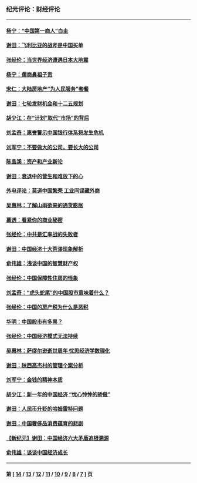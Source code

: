 ### 纪元评论：财经评论
---
#### [杨宁：“中国第一商人”白圭](../../pages/nsc1026/n3219946.md) 
#### [谢田：飞利比亚的战斧是中国买单](../../pages/nsc1026/n3219389.md) 
#### [张经伦：当世界经济遭遇日本大地震](../../pages/nsc1026/n3214994.md) 
#### [杨宁：儒商鼻祖子贡](../../pages/nsc1026/n3209696.md) 
#### [宋仁：大陆房地产“为人民服务”套餐](../../pages/nsc1026/n3207565.md) 
#### [谢田：七轮发财机会和十二五规划](../../pages/nsc1026/n3198873.md) 
#### [胡少江：在“计划”取代“市场”的背后](../../pages/nsc1026/n3197378.md) 
#### [刘孟奇：惠誉警示中国银行体系将发生危机](../../pages/nsc1026/n3197052.md) 
#### [刘军宁：不要做大的公司，要长大的公司](../../pages/nsc1026/n3194223.md) 
#### [陈晶溪：资产和产业新论](../../pages/nsc1026/n3192192.md) 
#### [谢田：衰退中的营生和难放下的心](../../pages/nsc1026/n3191585.md) 
#### [外电评论：莫道中国繁荣 工业间谍藏外商](../../pages/nsc1026/n3187770.md) 
#### [吴惠林：了解山雨欲来的通货膨胀](../../pages/nsc1026/n3186019.md) 
#### [慕透：看紧你的商业秘密](../../pages/nsc1026/n3185707.md) 
#### [张经伦：中共是汇率战的失败者](../../pages/nsc1026/n3184659.md) 
#### [谢田：中国经济十大荒谬现象解析](../../pages/nsc1026/n3177900.md) 
#### [俞伟雄：浅谈中国的智慧财产权](../../pages/nsc1026/n3176159.md) 
#### [张经伦：中国保障性住房的怪象](../../pages/nsc1026/n3172350.md) 
#### [刘孟奇：“虎头蛇尾”的中国股市意味着什么？](../../pages/nsc1026/n3163045.md) 
#### [张经伦：中国的房产税为什么是恶税](../../pages/nsc1026/n3159797.md) 
#### [华明：中国股市有多黑？](../../pages/nsc1026/n3156520.md) 
#### [张经伦：中国经济模式无法持续](../../pages/nsc1026/n3153380.md) 
#### [吴惠林：萨缪尔逊逝世周年 忧思经济学数理化](../../pages/nsc1026/n3146595.md) 
#### [谢田：陕西高杰村的管理个案分析](../../pages/nsc1026/n3145483.md) 
#### [刘军宁：金钱的精神本质](../../pages/nsc1026/n3142248.md) 
#### [胡少江：新一年的中国经济 “忧心忡忡的骄傲”](../../pages/nsc1026/n3139107.md) 
#### [谢田：人民币升贬的哈姆雷特问题](../../pages/nsc1026/n3138557.md) 
#### [谢田：中国奢侈品消费蕴育的悲剧](../../pages/nsc1026/n3134937.md) 
#### [【新纪元】谢田：中国经济六大矛盾追根溯源](../../pages/nsc1026/n3131749.md) 
#### [俞伟雄：谈谈中国经济成长](../../pages/nsc1026/n3130436.md) 

---
#### 第 [ [14](./14.md) / [13](./13.md) / [12](./12.md) / [11](./11.md) / [10](./10.md) / [9](./9.md) / [8](./8.md) / [7](./7.md) ] 页
